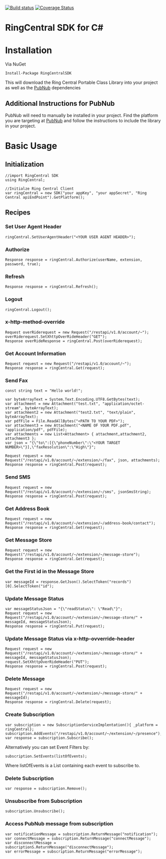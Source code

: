 [![Build status](https://ci.appveyor.com/api/projects/status/ka1g6n869rxw81g4?svg=true)](https://ci.appveyor.com/project/paulzolnierczyk/ringcentral-csharp)
[![Coverage Status](https://coveralls.io/repos/ringcentral/ringcentral-csharp/badge.svg?branch=develop&service=github)](https://coveralls.io/github/ringcentral/ringcentral-csharp?branch=develop)
# RingCentral SDK for C&#35;

# Installation

Via NuGet

```
Install-Package RingCentralSDK 
```

This will download the Ring Central Portable Class Library into your project as well as the [PubNub](https://github.com/pubnub/c-sharp "PubNub") dependencies

## Additional Instructions for PubNub

PubNub will need to manually be installed in your project.  Find the platform you are targeting at [PubNub](https://github.com/pubnub/c-sharp "PubNub") and follow the instructions to include the library in your project.

# Basic Usage

## Initialization

```
//import RingCentral SDK
using RingCentral;
```

```
//Initialze Ring Central Client
var ringCentral = new SDK("your appKey", "your appSecret", "Ring Central apiEndPoint").GetPlatform();
```


## Recipes
### Set User Agent Header
```
ringCentral.SetUserAgentHeader("<YOUR USER AGENT HEADER>");
```

### Authorize
```
Response response = ringCentral.Authorize(userName, extension, password, true);
````

### Refresh
```
Response response = ringCentral.Refresh();
```

### Logout
```
ringCentral.Logout();
```

### x-http-method-override
```
Request overRiderequest = new Request("/restapi/v1.0/account/~");
overRiderequest.SetXhttpOverRideHeader("GET");
Response overRideResponse = ringCentral.Post(overRiderequest);
```

### Get Account Information
```
Request request = new Request("/restapi/v1.0/account/~");
Response response = ringCentral.Get(request);
```

### Send Fax
```
const string text = "Hello world!";

var byteArrayText = System.Text.Encoding.UTF8.GetBytes(text);
var attachment = new Attachment("test.txt", "application/octet-stream", byteArrayText);
var attachment2 = new Attachment("test2.txt", "text/plain", byteArrayText);
var pdfFile = File.ReadAllBytes("<PATH TO YOUR PDF>");
var attachment3 = new Attachment("<NAME OF YOUR PDF.pdf", "application/pdf", pdfFile);
var attachments = new List<Attachment> { attachment,attachment2, attachment3 };
var json = "{\"to\":[{\"phoneNumber\":\"<YOUR TARGET NUMBER>\"}],\"faxResolution\":\"High\"}";

Request request = new Request("/restapi/v1.0/account/~/extension/~/fax", json, attachments);
Response response = ringCentral.Post(request);
```

### Send SMS
```
Request request = new Request("/restapi/v1.0/account/~/extension/~/sms", jsonSmsString);
Response response = ringCentral.Post(request);
```

### Get Address Book
```
Request request = new Request("/restapi/v1.0/account/~/extension/~/address-book/contact");
Response response = ringCentral.Get(request);
```

### Get Message Store
```
Request request = new Request("/restapi/v1.0/account/~/extension/~/message-store");
Response response = ringCentral.Get(request);
```

### Get the First id in the Message Store
```
var messageId = response.GetJson().SelectToken("records")[0].SelectToken("id");
```

### Update Message Status
```
var messageStatusJson = "{\"readStatus\": \"Read\"}";
Request request = new Request("/restapi/v1.0/account/~/extension/~/message-store/" + messageId, messageStatusJson);
Response response = ringCentral.Put(request);
```

### Update Message Status via x-http-ovverride-header
```
Request request = new Request("/restapi/v1.0/account/~/extension/~/message-store/" + messageId, messageStatusJson);
request.SetXhttpOverRideHeader("PUT");
Response response = ringCentral.Post(request);
```

### Delete Message
```
Request request = new Request("/restapi/v1.0/account/~/extension/~/message-store/" + messageId);
Response response = ringCentral.Delete(request);
```

### Create Subscription 
``` 
var subscription = new SubscriptionServiceImplentation(){ _platform = ringCentral};
subscription.AddEvents("/restapi/v1.0/account/~/extension/~/presence");
var response = subscription.Subscribe();
```
Alternatively you can set Event Filters by:
```
subscription.SetEvents(listOfEvents);
```
Where listOfEvents is a List<string> containing each event to subscribe to. 
### Delete Subscription

```
var response = subscription.Remove();
```

### Unsubscribe from Subscription
```
subscription.Unsubscribe();
```
### Access PubNub message from subscription
```
var notificationMessage = subscription.ReturnMessage("notification");
var connectMessage = subscription.ReturnMessage("connectMessage");
var disconnectMessage = subscriptionS.ReturnMessage("disconnectMessage");
var errorMessage = subscription.ReturnMessage("errorMessage");
```





